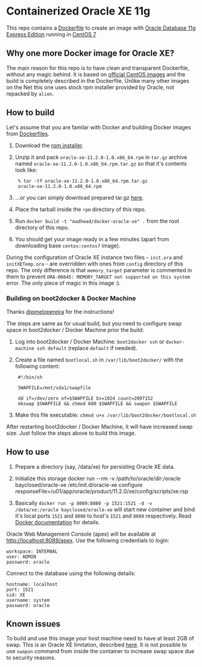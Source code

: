 # Containerized Oracle XE 11g

This repo contains a [Dockerfile](https://www.docker.com/) to create an image with [Oracle Database 11g Express Edition](http://www.oracle.com/technetwork/database/database-technologies/express-edition/overview/index.html) running in [CentOS 7](http://www.centos.org/)

## Why one more Docker image for Oracle XE?

The main reason for this repo is to have clean and transparent Dockerfile, without any magic behind.
It is based on [official CentOS images](https://registry.hub.docker.com/_/centos/) and the build is completely described in the Dockerfile.
Unlike many other images on the Net this one uses stock rpm installer provided by Oracle, not repacked by `alien`.

## How to build

Let's assume that you are familar with Docker and building Docker images from [Dockerfiles](http://docs.docker.com/reference/builder/).

1. Download the [rpm installer](http://www.oracle.com/technetwork/database/database-technologies/express-edition/downloads/index.html).
1. Unzip it and pack `oracle-xe-11.2.0-1.0.x86_64.rpm` in `tar.gz` archive named `oracle-xe-11.2.0-1.0.x86_64.rpm.tar.gz` so that it's contents look like:

        % tar -tf oracle-xe-11.2.0-1.0.x86_64.rpm.tar.gz
        oracle-xe-11.2.0-1.0.x86_64.rpm

1. ...or you can simply download prepared tar.gz [here](https://github.com/madhead/docker-oracle-xe/releases/download/v1.0.0/oracle-xe-11.2.0-1.0.x86_64.rpm.tar.gz).
1. Place the tarball inside the `rpm` directory of this repo.
1. Run `docker build -t "madhead/docker-oracle-xe" .` from the root directory of this repo.
1. You should get your image ready in a few minutes (apart from downloading base `centos:centos7` image).

During the configuration of Oracle XE instance two files - `init.ora` and `initXETemp.ora` - are overridden with ones from `config` directory of this repo.
The only difference is that `memory_target` parameter is commented in them to prevent `ORA-00845: MEMORY_TARGET not supported on this system` error.
The only piece of magic in this image :).

### Building on boot2docker & Docker Machine

Thanks [@pmelopereira](https://github.com/pmelopereira) for the instructions!

The steps are same as for usual build, but you need to configure swap space in boot2docker / Docker Machine prior the build:

1. Log into boot2docker / Docker Machine: `boot2docker ssh` or `docker-machine ssh default` (replace `default` if needed).
1. Create a file named `bootlocal.sh` in `/var/lib/boot2docker/` with the following content:

        #!/bin/sh

        SWAPFILE=/mnt/sda1/swapfile

        dd if=/dev/zero of=$SWAPFILE bs=1024 count=2097152
        mkswap $SWAPFILE && chmod 600 $SWAPFILE && swapon $SWAPFILE

1. Make this file executable: `chmod u+x /var/lib/boot2docker/bootlocal.sh`

After restarting boot2docker / Docker Machine, it will have increased swap size.
Just follow the steps above to build this image.

## How to use

1. Prepare a directory (say, /data/xe) for persisting Oracle XE data.

2. Initialize this storage
docker run --rm -v /path/to/oracle/dir:/oracle bayclosed/oracle-xe /etc/init.d/oracle-xe configure responseFile=/u01/app/oracle/product/11.2.0/xe/config/scripts/xe.rsp

3. Basically `docker run -p 8089:8080 -p 1521:1521 -d -v /data/xe:/oracle bayclosed/oracle-xe` will start new container and bind it's local ports `1521` and `8080` to host's `1521` and `8089` respectively.
Read [Docker documentation](http://docs.docker.com/userguide/usingdocker/) for details.

Oracle Web Management Console (apex) will be available at [http://localhost:8089/apex](http://localhost:8089/apex).
Use the following credentials to login:

    workspace: INTERNAL
    user: ADMIN
    password: oracle

Connect to the database using the following details:

    hostname: localhost
    port: 1521
    sid: XE
    username: system
    password: oracle

## Known issues

To build and use this image your host machine need to have at least 2GB of swap.
This is an Oracle XE limitation, described [here](http://docs.oracle.com/cd/E17781_01/install.112/e18802/toc.htm#XEINL106).
It is not possible to use `swapon` command from inside the container to increase swap space due to security reasons.
